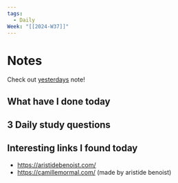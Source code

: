 ```yaml
---
tags:
  - Daily
Week: "[[2024-W37]]"
---
```


# Notes

Check out [yesterdays](2024-09-12) note!

## What have I done today

## 3 Daily study questions

## Interesting links I found today

- https://aristidebenoist.com/
- https://camillemormal.com/ (made by aristide benoist)
